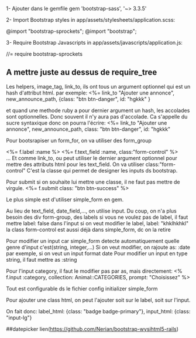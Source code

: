 1- Ajouter dans le gemfile
gem 'bootstrap-sass', '~> 3.3.5'

2- Import Bootstrap styles in app/assets/stylesheets/application.scss:


@import "bootstrap-sprockets";
@import "bootstrap";

3- Require Bootstrap Javascripts in app/assets/javascripts/application.js:

//= require bootstrap-sprockets

A mettre juste au dessus de require_tree
------------------------------------------------------------------------------------------------------------
Les helpers, image_tag, link_to, ils ont tous un argument optionnel qui est un hash d'attribut html.
par exemple:
<%= link_to "Ajouter une annonce", new_announce_path, {class: "btn btn-danger", id: "hgkkk" } 

et quand une methode ruby a pour dernier argument un hash, les accolades sont optionnelles.
Donc souvent il n'y aura pas d'accolade. Ca s'appelle du sucre syntaxique
donc on pourra l'écrire:
<%= link_to "Ajouter une annonce", new_announce_path, class: "btn btn-danger", id: "hgkkk" 

Pour bootsrapiser un form_for,
on va utiliser des form_group

<div class="form-group">
  <%= f.label :name %>
  <%= f.text_field :name, class:"form-control" %>
</div>
...
Et comme link_to, ou peut utiliser le dernier argument optionnel pour mettre des attributs html pour les text_field.
On va utiliser class:"form-control" C'est la classe qui permet de designer les inputs ds bootstrap.

Pour submit si on souhaite lui mettre une classe, il ne faut pas mettre de virgule.
<%= f.submit class: "btn btn-success" %>

Le plus simple est d'utiliser simple_form en gem.

Au lieu de text_field, date_field,..., on utilise input.
Du coup, on n'a plus besoin des div form-group, des labels
si vous ne voulez pas de label, il faut mettre label: false dans l'input
si on veut modifier le label, label: "khklhkhkl"
la class form-control est aussi déjà dans simple_form, dc on la retire

Pour modifier un input car simple_form detecte automatiquement quelle genre d'input c'est(string, integer,...)
Si on veut modifier, on rajoute as: :date par exemple, si on veut un input format date
Pour modifier un input en type string, il faut mettre as :string

Pour l'input category, il faut le modifier pas par as, mais directement:
<% f.input :category, collection: Animal::CATEGORIES, prompt: "Choisissez" %>

Tout est configurable ds le fichier config initializer simple_form

Pour ajouter une class html, on peut l'ajouter soit sur le label, soit sur l'input.

On fait donc: label_html: {class: "badge badge-primary"}, input_html: {class: "input-lg"}

##datepicker
lien(https://github.com/Nerian/bootstrap-wysihtml5-rails)


